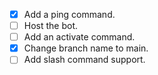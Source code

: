 
- [x] Add a ping command.
- [ ] Host the bot.
- [ ] Add an activate command.
- [x] Change branch name to main.
- [ ] Add slash command support.
